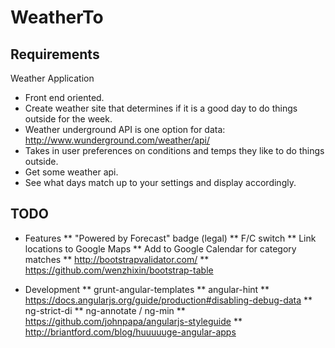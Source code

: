 # WeatherTo


## Requirements

Weather Application
* Front end oriented.
* Create weather site that determines if it is a good day to do things outside for the week.
* Weather underground API is one option for data: http://www.wunderground.com/weather/api/
* Takes in user preferences on conditions and temps they like to do things outside.
* Get some weather api.
* See what days match up to your settings and display accordingly.


## TODO

* Features
** "Powered by Forecast" badge (legal)
** F/C switch
** Link locations to Google Maps
** Add to Google Calendar for category matches
** http://bootstrapvalidator.com/
** https://github.com/wenzhixin/bootstrap-table

* Development
** grunt-angular-templates
** angular-hint
** https://docs.angularjs.org/guide/production#disabling-debug-data
** ng-strict-di
** ng-annotate / ng-min
** https://github.com/johnpapa/angularjs-styleguide
** http://briantford.com/blog/huuuuuge-angular-apps
